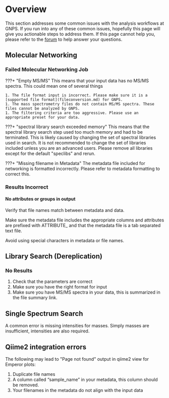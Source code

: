 # Overview

This section addresses some common issues with the analysis workflows at GNPS. If you run into any of these common issues, hopefully this page will give you actionable steps to address them. If this page cannot help you, please refer to the [forum](https://groups.google.com/forum/#!forum/molecular_networking_bug_reports) to help answer your questions.

## Molecular Networking

### Failed Molecular Networking Job

???+ "Empty MS/MS"
    This means that your input data has no MS/MS spectra. This could mean one of several things

    1. The file format input is incorrect. Please make sure it is a [supported file format](fileconversion.md) for GNPS.
    1. The mass spectrometry files do not contain MS/MS spectra. These files cannot be analyzed by GNPS.
    1. The filtering criteria are too aggressive. Please use an appropriate preset for your data.

???+ "spectral library search exceeded memory"
    This means that the spectral library search step used too much memory and had to be terminated. This is likely caused by changing the set of spectral libraries used in search. It is not recommended to change the set of libraries included unless you are an advanced users. Please remove all libraries except for the default "speclibs" and rerun.

???+ "Missing filename in Metadata"
    The metadata file included for networking is formatted incorrectly. Please refer to metadata formatting to correct this.

### Results Incorrect

#### No attributes or groups in output

Verify that file names match between metadata and data.

Make sure the metadata file includes the appropriate columns and attributes are prefixed with ATTRIBUTE_ and that the metadata file is a tab separated text file.

Avoid using special characters in metadata or file names.

## Library Search (Dereplication)

### No Results

1. Check that the parameters are correct
2. Make sure you have the right format for input
3. Make sure you have MS/MS spectra in your data, this is summarized in the file summary link. 

## Single Spectrum Search

A common error is missing intensities for masses. Simply masses are insufficient, intensities are also required.

## Qiime2 integration errors
The following may lead to "Page not found" output in qiime2 view for Emperor plots:

1. Duplicate file names
1. A column called “sample_name” in your metadata, this column should be removed. 
1. Your filenames in the metadata do not align with the input data
